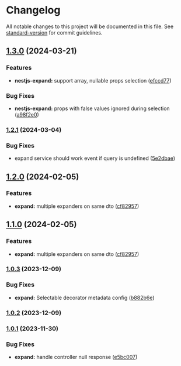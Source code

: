 # Changelog

All notable changes to this project will be documented in this file. See [standard-version](https://github.com/conventional-changelog/standard-version) for commit guidelines.

## [1.3.0](https://github.com/cisstech/nestkit/compare/v1.2.1...v1.3.0) (2024-03-21)


### Features

* **nestjs-expand:** support array, nullable props selection ([efccd77](https://github.com/cisstech/nestkit/commit/efccd776dafe03215531382ede8439bf0e96b106))


### Bug Fixes

* **nestjs-expand:** props with false values ignored during selection ([a98f2e0](https://github.com/cisstech/nestkit/commit/a98f2e0375297ef63135eac5fc44fb13f580da60))

### [1.2.1](https://github.com/cisstech/nestkit/compare/v1.2.0...v1.2.1) (2024-03-04)


### Bug Fixes

* expand service should work event if query is undefined ([5e2dbae](https://github.com/cisstech/nestkit/commit/5e2dbaed680542e27cbbde9a73783844b28a5c1f))

## [1.2.0](https://github.com/cisstech/nestkit/compare/v1.0.3...v1.2.0) (2024-02-05)


### Features

* **expand:** multiple expanders on same dto ([cf82957](https://github.com/cisstech/nestkit/commit/cf82957a17630a8ffaf2dc2d1a9e4985c9f0a3cb))

## [1.1.0](https://github.com/cisstech/nestkit/compare/v1.0.3...v1.1.0) (2024-02-05)


### Features

* **expand:** multiple expanders on same dto ([cf82957](https://github.com/cisstech/nestkit/commit/cf82957a17630a8ffaf2dc2d1a9e4985c9f0a3cb))

### [1.0.3](https://github.com/cisstech/nestkit/compare/v1.0.2...v1.0.3) (2023-12-09)


### Bug Fixes

* **expand:** Selectable decorator metadata config ([b882b6e](https://github.com/cisstech/nestkit/commit/b882b6efaf26e94a4d5100f2538e30dcec3386cc))

### [1.0.2](https://github.com/cisstech/nestkit/compare/v1.0.1...v1.0.2) (2023-12-09)

### [1.0.1](https://github.com/cisstech/nestkit/compare/v1.0.0...v1.0.1) (2023-11-30)


### Bug Fixes

* **expand:** handle controller null response ([e5bc007](https://github.com/cisstech/nestkit/commit/e5bc007a703d23fa6dad75a579ccc5a73529e90b))
